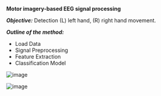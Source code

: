 **Motor imagery-based EEG signal processing**

***Objective:*** Detection (L) left hand, (R) right hand movement.

***Outline of the method:***
 - Load Data                                
 - Signal Preprocessing 
 - Feature Extraction 
 - Classification Model


![image](https://user-images.githubusercontent.com/96347878/190417118-64b4783e-dbd4-4924-836c-7388492ebfc4.png)

![image](https://user-images.githubusercontent.com/96347878/190417444-9521556e-03ee-40a2-aaa7-4e4fcc96d8c4.png)


